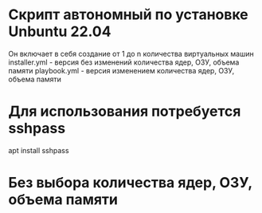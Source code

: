 # Скрипт автономный по установке Unbuntu 22.04
Он включает в себя создание от 1 до n количества виртуальных машин
installer.yml - версия без изменений количества ядер, ОЗУ, объема памяти
playbook.yml - версия изменением количества ядер, ОЗУ, объема памяти
# Для использования потребуется sshpass
apt install sshpass
# Без выбора количества ядер, ОЗУ, объема памяти
